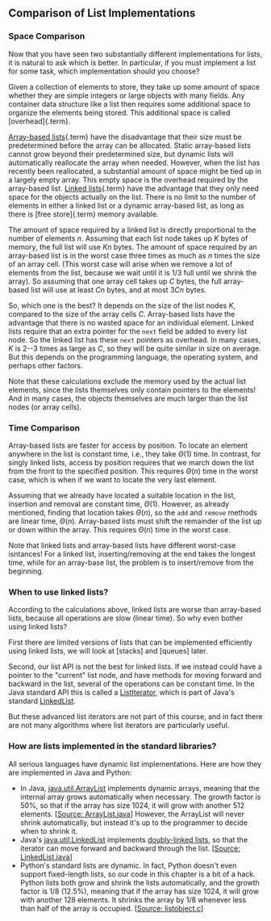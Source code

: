 
## Comparison of List Implementations

### Space Comparison

Now that you have seen two substantially different implementations for
lists, it is natural to ask which is better. In particular, if you must
implement a list for some task, which implementation should you choose?

Given a collection of elements to store, they take up some amount of
space whether they are simple integers or large objects with many
fields. Any container data structure like a list then requires some
additional space to organize the elements being stored. This additional
space is called [overhead]{.term}.

[Array-based lists](#array-based-list){.term}
have the disadvantage that their size must be predetermined before the
array can be allocated. Static array-based lists cannot grow beyond
their predetermined size, but dynamic lists will automatically
reallocate the array when needed. However, when the list has recently
been reallocated, a substantial amount of space might be tied up in a
largely empty array. This empty space is the overhead required by the
array-based list. [Linked lists](#linked-list){.term} have the advantage that they only need space for the
objects actually on the list. There is no limit to the number of
elements in either a linked list or a dynamic array-based list, as long
as there is [free store]{.term} memory
available.

The amount of space required by a linked list is directly proportional
to the number of elements $n$. Assuming that each list node takes up $K$
bytes of memory, the full list will use $Kn$ bytes. The amount of space
required by an array-based list is in the worst case three times as much
as $n$ times the size of an array cell. (This worst case will arise when
we remove a lot of elements from the list, because we wait until it is
1/3 full until we shrink the array). So assuming that one array cell
takes up $C$ bytes, the full array-based list will use at least $Cn$
bytes, and at most $3Cn$ bytes.

So, which one is the best? It depends on the size of the list nodes $K$,
compared to the size of the array cells $C$. Array-based lists have the
advantage that there is no wasted space for an individual element.
Linked lists require that an extra pointer for the `next` field be added
to every list node. So the linked list has these `next` pointers as
overhead. In many cases, $K$ is 2--3 times as large as $C$, so they will
be quite similar in size on average. But this depends on the programming
language, the operating system, and perhaps other factors.

Note that these calculations exclude the memory used by the actual list
elements, since the lists themselves only contain pointers to the
elements! And in many cases, the objects themselves are much larger than
the list nodes (or array cells).

### Time Comparison

Array-based lists are faster for access by position. To locate an
element anywhere in the list is constant time, i.e., they take
$\Theta(1)$ time. In contrast, for singly linked lists, access by
position requires that we march down the list from the front to the
specified position. This requires $\Theta(n)$ time in the worst case,
which is when if we want to locate the very last element.

Assuming that we already have located a suitable location in the list,
insertion and removal are constant time, $\Theta(1)$. However, as
already mentioned, finding that location takes $\Theta(n)$, so the `add`
and `remove` methods are linear time, $\Theta(n)$. Array-based lists
must shift the remainder of the list up or down within the array. This
requires $\Theta(n)$ time in the worst case.

Note that linked lists and array-based lists have different worst-case
isntances! For a linked list, inserting/removing at the end takes the
longest time, while for an array-base list, the problem is to
insert/remove from the beginning.

### When to use linked lists?

According to the calculations above, linked lists are worse than
array-based lists, because all operations are slow (linear time). So why
even bother using linked lists?

First there are limited versions of lists that can be implemented
efficiently using linked lists, we will look at
[stacks] and [queues] later.

Second, our list API is not the best for linked lists. If we instead
could have a pointer to the "current" list node, and have methods for
moving forward and backward in the list, several of the operations can
be constant time. In the Java standard API this is called a
[ListIterator](https://docs.oracle.com/en/java/javase/11/docs/api/java.base/java/util/ListIterator.html),
which is part of Java's standard
[LinkedList](https://docs.oracle.com/en/java/javase/11/docs/api/java.base/java/util/LinkedList.html).

But these advanced list iterators are not part of this course, and in
fact there are not many algorithms where list iterators are particularly
useful.

### How are lists implemented in the standard libraries?

All serious languages have dynamic list implementations. Here are how
they are implemented in Java and Python:

-   In Java,
    [java.util.ArrayList](https://docs.oracle.com/en/java/javase/11/docs/api/java.base/java/util/ArrayList.html)
    implements dynamic arrays, meaning that the internal array grows
    automatically when necessary. The growth factor is 50%, so that if
    the array has size 1024, it will grow with another 512 elements.
    \[[Source:
    ArrayList.java](https://github.com/openjdk/jdk/blob/961dcffc862a4830fbf26791835a98c12d4b513e/src/java.base/share/classes/java/util/ArrayList.java#L236)\]
    However, the ArrayList will never shrink automatically, but instead
    it's up to the programmer to decide when to shrink it.
-   Java's
    [java.util.LinkedList](https://docs.oracle.com/en/java/javase/11/docs/api/java.base/java/util/LinkedList.html)
    implements [doubly-linked lists](#doubly-linked-lists-optional), so that the iterator can move forward and backward
    through the list. \[[Source:
    LinkedList.java](https://github.com/openjdk/jdk/blob/961dcffc862a4830fbf26791835a98c12d4b513e/src/java.base/share/classes/java/util/LinkedList.java#L974-L984)\]
-   Python's standard lists are dynamic. In fact, Python doesn't even
    support fixed-length lists, so our code in this chapter is a bit of
    a hack. Python lists both grow and shrink the lists automatically,
    and the growth factor is 1/8 (12.5%), meaning that if the array has
    size 1024, it will grow with another 128 elements. It shrinks the
    array by 1/8 whenever less than half of the array is occupied.
    \[[Source:
    listobject.c](https://github.com/python/cpython/blob/e649e0658ff2af87b07d994c05ae048e16e31aae/Objects/listobject.c#L71)\]
